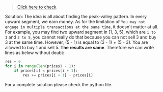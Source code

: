 >[Click here to check](https://leetcode.com/problems/best-time-to-buy-and-sell-stock-ii/)

Solution:
The idea is all about finding the peak-valley pattern. In every upward segment, we earn money. As for the limitation of `You may not engage in multiple transactions at the same time`, it doesn't matter at all.
For example, you may find two upward segment in [1, 3, 5], which are `1 to 3` and `3 to 5`, you cannot really do that because you can not sell 3 and buy 3 at the same time. However, (5 - 1) is equal to (3 - 1) + (5 - 3). You are allowed to buy 1 and sell 5. **The results are same**. Therefore we can write lines as below without doubt:

```python
res = 0
for i in range(len(prices) - 1):
    if prices[i] < prices[i + 1]:
        res += prices[i + 1] - prices[i]
```

For a complete solution please check the python file.
